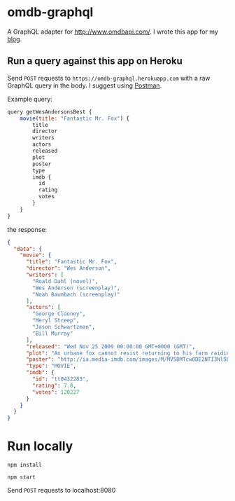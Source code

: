 # omdb-graphql
A GraphQL adapter for http://www.omdbapi.com/. I wrote this app for my [blog](http://red-badger.com/blog/2015/07/09/graphql-and-the-open-movie-database-from-introspection-to-inception/).

## Run a query against this app on Heroku
Send `POST` requests to `https://omdb-graphql.herokuapp.com` with a raw GraphQL query in the body. I suggest using [Postman](https://chrome.google.com/webstore/detail/postman/fhbjgbiflinjbdggehcddcbncdddomop?hl=en).

Example query:

```javascript
query getWesAndersonsBest {
    movie(title: "Fantastic Mr. Fox") {
        title
        director
        writers
        actors
        released
        plot
        poster
        type
        imdb {
          id
          rating
          votes
        }
    }
}
```
the response:

```json
{
  "data": {
    "movie": {
      "title": "Fantastic Mr. Fox",
      "director": "Wes Anderson",
      "writers": [
        "Roald Dahl (novel)",
        "Wes Anderson (screenplay)",
        "Noah Baumbach (screenplay)"
      ],
      "actors": [
        "George Clooney",
        "Meryl Streep",
        "Jason Schwartzman",
        "Bill Murray"
      ],
      "released": "Wed Nov 25 2009 00:00:00 GMT+0000 (GMT)",
      "plot": "An urbane fox cannot resist returning to his farm raiding ways and then must help his community survive the farmers' retaliation.",
      "poster": "http://ia.media-imdb.com/images/M/MV5BMTcwODE2NTI3Nl5BMl5BanBnXkFtZTcwMjUwOTY5Mg@@._V1_SX300.jpg",
      "type": "MOVIE",
      "imdb": {
        "id": "tt0432283",
        "rating": 7.8,
        "votes": 120227
      }
    }
  }
}
```

# Run locally
`npm install`

`npm start`

Send `POST` requests to localhost:8080
